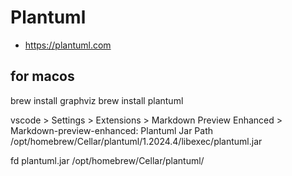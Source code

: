 # Plantuml

- <https://plantuml.com>


## for macos

brew install graphviz
brew install plantuml


vscode > Settings > Extensions > Markdown Preview Enhanced > Markdown-preview-enhanced: Plantuml Jar Path
  /opt/homebrew/Cellar/plantuml/1.2024.4/libexec/plantuml.jar

fd plantuml.jar /opt/homebrew/Cellar/plantuml/
